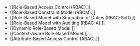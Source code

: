 - [[Role-Based Access Control (RBAC).]]
- [[Role-Based Constraint Model (RBCM).]]
- [[Role-Based Model with Separation of Duties (RBAC-SoD).]]
- [[Role-Based Model with Auditing (RBAC-A).]]
- [[Dynamic Role-Based Model.]]
- [[Context-Aware Role-Based Model.]]
- [[Attribute-Based Access Control (ABAC).]]
